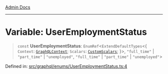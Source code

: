 [Admin Docs](/)

***

# Variable: UserEmploymentStatus

> `const` **UserEmploymentStatus**: `EnumRef`\<`ExtendDefaultTypes`\<\{ `Context`: [`GraphQLContext`](../../../context/type-aliases/GraphQLContext.md); `Scalars`: [`CustomScalars`](../../../scalars/type-aliases/CustomScalars.md); \}\>, `"full_time"` \| `"part_time"` \| `"unemployed"`, `"full_time"` \| `"part_time"` \| `"unemployed"`\>

Defined in: [src/graphql/enums/UserEmploymentStatus.ts:4](https://github.com/Suyash878/talawa-api/blob/3646aad880eea5a7cfb665aa9031a4d873c30798/src/graphql/enums/UserEmploymentStatus.ts#L4)
